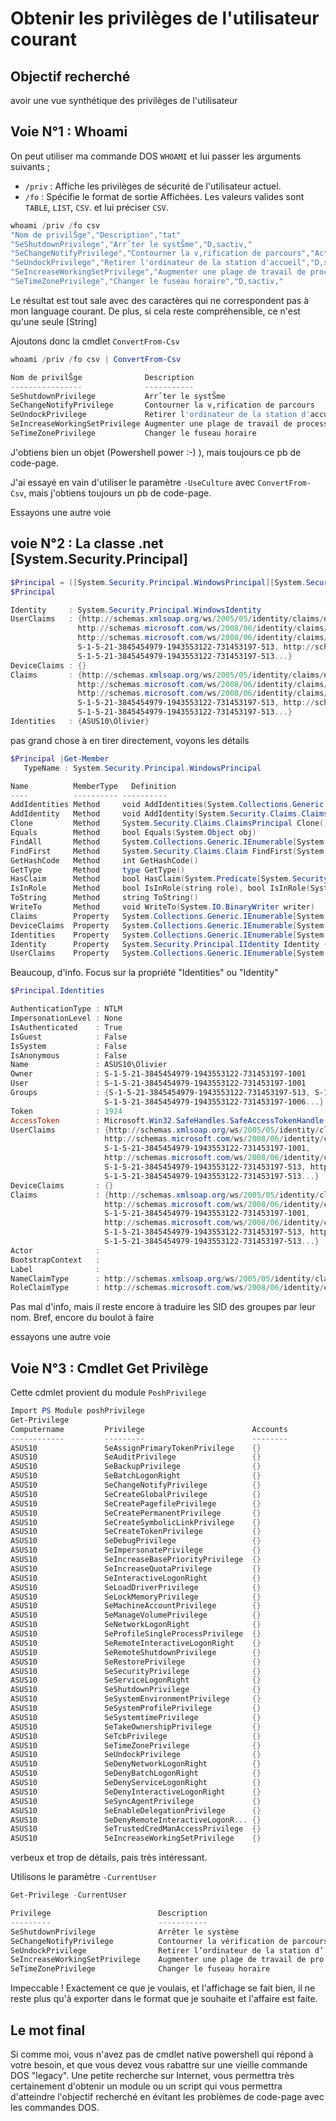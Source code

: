 # Obtenir les privilèges de l'utilisateur courant

## Objectif recherché
avoir une vue synthétique des privilèges de l'utilisateur

## Voie N°1 : Whoami
On peut utiliser ma commande DOS ````WHOAMI```` et lui passer les arguments suivants ;
- ````/priv```` :  Affiche les privilèges de sécurité de l'utilisateur actuel.
- ````/fo```` : Spécifie le format de sortie Affichées. Les valeurs valides sont ````TABLE````, ````LIST````, ````CSV````. et lui préciser ````CSV````.

````powershell
whoami /priv /fo csv
"Nom de privilŠge","Description","tat"
"SeShutdownPrivilege","Arrˆter le systŠme","D‚sactiv‚"
"SeChangeNotifyPrivilege","Contourner la v‚rification de parcours","Activ‚"
"SeUndockPrivilege","Retirer l'ordinateur de la station d'accueil","D‚sactiv‚"
"SeIncreaseWorkingSetPrivilege","Augmenter une plage de travail de processus","D‚sactiv‚"
"SeTimeZonePrivilege","Changer le fuseau horaire","D‚sactiv‚"
````
Le résultat est tout sale avec des caractères qui ne correspondent pas à mon language courant.
De plus, si cela reste compréhensible, ce n'est qu'une seule [String]

Ajoutons donc la cmdlet ````ConvertFrom-Csv````

````powershell
whoami /priv /fo csv | ConvertFrom-Csv

Nom de privilŠge              Description                                  tat
----------------              -----------                                  ----
SeShutdownPrivilege           Arrˆter le systŠme                           D‚sactiv‚
SeChangeNotifyPrivilege       Contourner la v‚rification de parcours       Activ‚
SeUndockPrivilege             Retirer l'ordinateur de la station d'accueil D‚sactiv‚
SeIncreaseWorkingSetPrivilege Augmenter une plage de travail de processus  D‚sactiv‚
SeTimeZonePrivilege           Changer le fuseau horaire                    D‚sactiv‚
````

J'obtiens bien un objet (Powershell power :-) ), mais toujours ce pb de code-page.

J'ai essayé en vain d'utiliser le paramètre ````-UseCulture```` avec ````ConvertFrom-Csv````, mais j'obtiens toujours un pb de code-page.

Essayons une autre voie

## voie N°2 : La classe .net [System.Security.Principal]

````powershell
$Principal = ([System.Security.Principal.WindowsPrincipal][System.Security.Principal.WindowsIdentity]::GetCurrent())
$Principal

Identity     : System.Security.Principal.WindowsIdentity
UserClaims   : {http://schemas.xmlsoap.org/ws/2005/05/identity/claims/name: ASUS10\Olivier,
               http://schemas.microsoft.com/ws/2008/06/identity/claims/primarysid: S-1-5-21-3845454979-1943553122-731453197-1001,
               http://schemas.microsoft.com/ws/2008/06/identity/claims/primarygroupsid:
               S-1-5-21-3845454979-1943553122-731453197-513, http://schemas.microsoft.com/ws/2008/06/identity/claims/groupsid:
               S-1-5-21-3845454979-1943553122-731453197-513...}
DeviceClaims : {}
Claims       : {http://schemas.xmlsoap.org/ws/2005/05/identity/claims/name: ASUS10\Olivier,
               http://schemas.microsoft.com/ws/2008/06/identity/claims/primarysid: S-1-5-21-3845454979-1943553122-731453197-1001,
               http://schemas.microsoft.com/ws/2008/06/identity/claims/primarygroupsid:
               S-1-5-21-3845454979-1943553122-731453197-513, http://schemas.microsoft.com/ws/2008/06/identity/claims/groupsid:
               S-1-5-21-3845454979-1943553122-731453197-513...}
Identities   : {ASUS10\Olivier}

````
pas grand chose à en tirer directement, voyons les détails

````powershell
$Principal |Get-Member
   TypeName : System.Security.Principal.WindowsPrincipal

Name          MemberType   Definition
----          ---------- ----------
AddIdentities Method     void AddIdentities(System.Collections.Generic.IEnumerable[System.Security.Claims.ClaimsIdentity] identities)
AddIdentity   Method     void AddIdentity(System.Security.Claims.ClaimsIdentity identity)
Clone         Method     System.Security.Claims.ClaimsPrincipal Clone()
Equals        Method     bool Equals(System.Object obj)
FindAll       Method     System.Collections.Generic.IEnumerable[System.Security.Claims.Claim] FindAll(System.Predicate[System.Secu...
FindFirst     Method     System.Security.Claims.Claim FindFirst(System.Predicate[System.Security.Claims.Claim] match), System.Secu...
GetHashCode   Method     int GetHashCode()
GetType       Method     type GetType()
HasClaim      Method     bool HasClaim(System.Predicate[System.Security.Claims.Claim] match), bool HasClaim(string type, string va...
IsInRole      Method     bool IsInRole(string role), bool IsInRole(System.Security.Principal.WindowsBuiltInRole role), bool IsInRo...
ToString      Method     string ToString()
WriteTo       Method     void WriteTo(System.IO.BinaryWriter writer)
Claims        Property   System.Collections.Generic.IEnumerable[System.Security.Claims.Claim] Claims {get;}
DeviceClaims  Property   System.Collections.Generic.IEnumerable[System.Security.Claims.Claim] DeviceClaims {get;}
Identities    Property   System.Collections.Generic.IEnumerable[System.Security.Claims.ClaimsIdentity] Identities {get;}
Identity      Property   System.Security.Principal.IIdentity Identity {get;}
UserClaims    Property   System.Collections.Generic.IEnumerable[System.Security.Claims.Claim] UserClaims {get;}
````

Beaucoup, d'info. Focus sur la propriété "Identities" ou "Identity"
````powershell
$Principal.Identities

AuthenticationType : NTLM
ImpersonationLevel : None
IsAuthenticated    : True
IsGuest            : False
IsSystem           : False
IsAnonymous        : False
Name               : ASUS10\Olivier
Owner              : S-1-5-21-3845454979-1943553122-731453197-1001
User               : S-1-5-21-3845454979-1943553122-731453197-1001
Groups             : {S-1-5-21-3845454979-1943553122-731453197-513, S-1-1-0, S-1-5-21-3845454979-1943553122-731453197-1008,
                     S-1-5-21-3845454979-1943553122-731453197-1006...}
Token              : 1924
AccessToken        : Microsoft.Win32.SafeHandles.SafeAccessTokenHandle
UserClaims         : {http://schemas.xmlsoap.org/ws/2005/05/identity/claims/name: ASUS10\Olivier,
                     http://schemas.microsoft.com/ws/2008/06/identity/claims/primarysid:
                     S-1-5-21-3845454979-1943553122-731453197-1001,
                     http://schemas.microsoft.com/ws/2008/06/identity/claims/primarygroupsid:
                     S-1-5-21-3845454979-1943553122-731453197-513, http://schemas.microsoft.com/ws/2008/06/identity/claims/groupsid:
                     S-1-5-21-3845454979-1943553122-731453197-513...}
DeviceClaims       : {}
Claims             : {http://schemas.xmlsoap.org/ws/2005/05/identity/claims/name: ASUS10\Olivier,
                     http://schemas.microsoft.com/ws/2008/06/identity/claims/primarysid:
                     S-1-5-21-3845454979-1943553122-731453197-1001,
                     http://schemas.microsoft.com/ws/2008/06/identity/claims/primarygroupsid:
                     S-1-5-21-3845454979-1943553122-731453197-513, http://schemas.microsoft.com/ws/2008/06/identity/claims/groupsid:
                     S-1-5-21-3845454979-1943553122-731453197-513...}
Actor              :
BootstrapContext   :
Label              :
NameClaimType      : http://schemas.xmlsoap.org/ws/2005/05/identity/claims/name
RoleClaimType      : http://schemas.microsoft.com/ws/2008/06/identity/claims/groupsid
````

Pas mal d'info, mais il reste encore à traduire les SID des groupes par leur nom. Bref, encore du boulot à faire

essayons une autre voie

## Voie N°3 : Cmdlet Get Privilège
Cette cdmlet provient du module ````PoshPrivilege````

````powershell
Import PS Module poshPrivilege
Get-Privilege
Computername         Privilege                        Accounts
------------         ---------                        --------
ASUS10               SeAssignPrimaryTokenPrivilege    {}
ASUS10               SeAuditPrivilege                 {}
ASUS10               SeBackupPrivilege                {}
ASUS10               SeBatchLogonRight                {}
ASUS10               SeChangeNotifyPrivilege          {}
ASUS10               SeCreateGlobalPrivilege          {}
ASUS10               SeCreatePagefilePrivilege        {}
ASUS10               SeCreatePermanentPrivilege       {}
ASUS10               SeCreateSymbolicLinkPrivilege    {}
ASUS10               SeCreateTokenPrivilege           {}
ASUS10               SeDebugPrivilege                 {}
ASUS10               SeImpersonatePrivilege           {}
ASUS10               SeIncreaseBasePriorityPrivilege  {}
ASUS10               SeIncreaseQuotaPrivilege         {}
ASUS10               SeInteractiveLogonRight          {}
ASUS10               SeLoadDriverPrivilege            {}
ASUS10               SeLockMemoryPrivilege            {}
ASUS10               SeMachineAccountPrivilege        {}
ASUS10               SeManageVolumePrivilege          {}
ASUS10               SeNetworkLogonRight              {}
ASUS10               SeProfileSingleProcessPrivilege  {}
ASUS10               SeRemoteInteractiveLogonRight    {}
ASUS10               SeRemoteShutdownPrivilege        {}
ASUS10               SeRestorePrivilege               {}
ASUS10               SeSecurityPrivilege              {}
ASUS10               SeServiceLogonRight              {}
ASUS10               SeShutdownPrivilege              {}
ASUS10               SeSystemEnvironmentPrivilege     {}
ASUS10               SeSystemProfilePrivilege         {}
ASUS10               SeSystemtimePrivilege            {}
ASUS10               SeTakeOwnershipPrivilege         {}
ASUS10               SeTcbPrivilege                   {}
ASUS10               SeTimeZonePrivilege              {}
ASUS10               SeUndockPrivilege                {}
ASUS10               SeDenyNetworkLogonRight          {}
ASUS10               SeDenyBatchLogonRight            {}
ASUS10               SeDenyServiceLogonRight          {}
ASUS10               SeDenyInteractiveLogonRight      {}
ASUS10               SeSyncAgentPrivilege             {}
ASUS10               SeEnableDelegationPrivilege      {}
ASUS10               SeDenyRemoteInteractiveLogonR... {}
ASUS10               SeTrustedCredManAccessPrivilege  {}
ASUS10               SeIncreaseWorkingSetPrivilege    {}
````
verbeux et trop de détails, pais très intéressant.

Utilisons le paramètre ````-CurrentUser````

````powershell
Get-Privilege -CurrentUser

Privilege                        Description                              Enabled
---------                        -----------                              -------
SeShutdownPrivilege              Arrêter le système                       False
SeChangeNotifyPrivilege          Contourner la vérification de parcours   True
SeUndockPrivilege                Retirer l’ordinateur de la station d’... False
SeIncreaseWorkingSetPrivilege    Augmenter une plage de travail de pro... False
SeTimeZonePrivilege              Changer le fuseau horaire                False
````

Impeccable ! Exactement ce que je voulais, et l'affichage se fait bien, il ne reste plus qu'à exporter dans le format que je souhaite et l'affaire est faite.

## Le mot final
Si comme moi, vous n'avez pas de cmdlet native powershell qui répond à votre besoin, et que vous devez vous rabattre sur une vieille commande DOS "legacy".
Une petite recherche sur Internet, vous permettra très certainement d'obtenir un module ou un script qui vous permettra d'atteindre l'objectif recherché en évitant les problèmes de code-page avec les commandes DOS.
